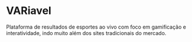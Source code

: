 # VARiavel
Plataforma de resultados de esportes ao vivo com foco em gamificação e interatividade, indo muito além dos sites tradicionais do mercado.
